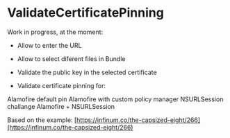 # ValidateCertificatePinning

Work in progress, at the moment:

- Allow to enter the URL
- Allow to select diferent files in Bundle
- Validate the public key in the selected certificate

- Validate certificate pinning for:

Alamofire default pin
Alamofire with custom policy manager
NSURLSession challange
Alamofire + NSURLSession


Based on the example: [https://infinum.co/the-capsized-eight/266](https://infinum.co/the-capsized-eight/266)

